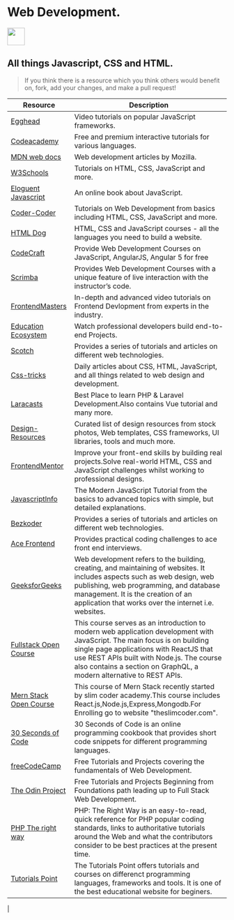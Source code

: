 # Web Development.

<img src="https://image.flaticon.com/icons/png/128/234/234073.png" height="40px"/>

## All things Javascript, CSS and HTML.

> If you think there is a resource which you think others would benefit on, fork, add your changes, and make a pull request!
> <br>
> 
| Resource                                                                            | Description                                                                                                                                                                                                                                                                               |
| ----------------------------------------------------------------------------------- | ----------------------------------------------------------------------------------------------------------------------------------------------------------------------------------------------------------------------------------------------------------------------------------------- |
| [Egghead](https://egghead.io/)                                                      | Video tutorials on popular JavaScript frameworks.                                                                                                                                                                                                                                         |
| [Codeacademy](https://www.codecademy.com/)                                          | Free and premium interactive tutorials for various languages.                                                                                                                                                                                                                             |
| [MDN web docs](https://developer.mozilla.org/en-US/docs/Learn)                      | Web development articles by Mozilla.                                                                                                                                                                                                                                                      |
| [W3Schools](https://www.w3schools.com/)                                             | Tutorials on HTML, CSS, JavaScript and more.                                                                                                                                                                                                                                              |
| [Eloguent Javascript](https://eloquentjavascript.net/)                              | An online book about JavaScript.                                                                                                                                                                                                                                                          |
| [Coder-Coder](https://coder-coder.com/)                                             | Tutorials on Web Development from basics including HTML, CSS, JavaScript and more.                                                                                                                                                                                                        |
| [HTML Dog](https://www.htmldog.com/)                                                | HTML, CSS and JavaScript courses - all the languages you need to build a website.                                                                                                                                                                                                         |
| [CodeCraft](https://codecraft.tv/)                                                  | Provide Web Development Courses on JavaScript, AngularJS, Angular 5 for free                                                                                                                                                                                                              |
| [Scrimba](https://scrimba.com/)                                                     | Provides Web Development Courses with a unique feature of live interaction with the instructor’s code.                                                                                                                                                                                    |
| [FrontendMasters](https://frontendmasters.com/)                                     | In-depth and advanced video tutorials on Frontend Devlopment from experts in the industry.                                                                                                                                                                                                |
| [Education Ecosystem](https://www.education-ecosystem.com/)                         | Watch professional developers build end-to-end Projects.                                                                                                                                                                                                                                  |
| [Scotch](https://scotch.io/)                                                        | Provides a series of tutorials and articles on different web technologies.                                                                                                                                                                                                                |
| [Css-tricks](https://css-tricks.com/)                                               | Daily articles about CSS, HTML, JavaScript, and all things related to web design and development.                                                                                                                                                                                         |
| [Laracasts](https://laracasts.com/)                                                 | Best Place to learn PHP & Laravel Development.Also contains Vue tutorial and many more.                                                                                                                                                                                                   |
| [Design-Resources](https://github.com/bradtraversy/design-resources-for-developers) | Curated list of design resources from stock photos, Web templates, CSS frameworks, UI libraries, tools and much more.                                                                                                                                                                     |
| [FrontendMentor](https://www.frontendmentor.io)                                     | Improve your front-end skills by building real projects.Solve real-world HTML, CSS and JavaScript challenges whilst working to professional designs.                                                                                                                                      |
| [JavascriptInfo](https://javascript.info/)                                          | The Modern JavaScript Tutorial from the basics to advanced topics with simple, but detailed explanations.                                                                                                                                                                                 |
| [Bezkoder](https://bezkoder.com/)                                                   | Provides a series of tutorials and articles on different web technologies.                                                                                                                                                                                                                |
| [Ace Frontend](https://www.acefrontend.com/)                                        | Provides practical coding challenges to ace front end interviews.                                                                                                                                                                                                                         |
| [GeeksforGeeks](https://www.geeksforgeeks.org/web-development/?ref=shm)             | Web development refers to the building, creating, and maintaining of websites. It includes aspects such as web design, web publishing, web programming, and database management. It is the creation of an application that works over the internet i.e. websites.                         |
| [Fullstack Open Course](https://fullstackopen.com/en/)                              | This course serves as an introduction to modern web application development with JavaScript. The main focus is on building single page applications with ReactJS that use REST APIs built with Node.js. The course also contains a section on GraphQL, a modern alternative to REST APIs. |
| [Mern Stack Open Course](https://theslimcoder.com/)                                 | This course of Mern Stack recently started by slim coder academy.This course includes React.js,Node.js,Express,Mongodb.For Enrolling go to website "theslimcoder.com".| |
| [30 Seconds of Code](https://www.30secondsofcode.org/)                              | 30 Seconds of Code is an online programming cookbook that provides short code snippets for different programming languages. |
| [freeCodeCamp](https://www.freecodecamp.org/learn/responsive-web-design/)           | Free Tutorials and Projects covering the fundamentals of Web Development.                                                                                                                                                                                                                 |
| [The Odin Project](https://www.theodinproject.com/)                                 | Free Tutorials and Projects Beginning from Foundations path leading up to Full Stack Web Development.                                                                                                                                                                                                                 |
| [PHP The right way](https://phptherightway.com//)                                 | PHP: The Right Way is an easy-to-read, quick reference for PHP popular coding standards, links to authoritative tutorials around the Web and what the contributors consider to be best practices at the present time.                                                                                                                                                                                                                 |
| [Tutorials Point](https://www.tutorialspoint.com/)                                 | The Tutorials Point offers tutorials and courses on differenct programming languages, frameworks and tools. It is one of the best educational website for beginers.               
|

